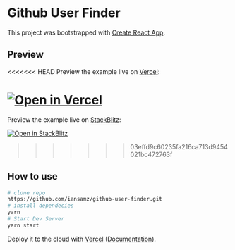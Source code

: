 # Github User Finder

This project was bootstrapped with [Create React App](https://github.com/facebook/create-react-app).


## Preview

<<<<<<< HEAD
Preview the example live on [Vercel](https://github-user-finder-five.vercel.app/):

[![Open in Vercel](https://github-user-finder-five.vercel.app/)](https://github-user-finder-five.vercel.app/)
=======
Preview the example live on [StackBlitz](http://stackblitz.com/):

[![Open in StackBlitz](https://developer.stackblitz.com/img/open_in_stackblitz.svg)](https://stackblitz.com/github/vercel/next.js/tree/canary/examples/with-tailwindcss)
>>>>>>> 03effd9c60235fa216ca713d9454021bc472763f

## How to use

```bash
# clone repo
https://github.com/iansamz/github-user-finder.git
# install dependecies
yarn
# Start Dev Server
yarn start
```

Deploy it to the cloud with [Vercel](https://vercel.com/new?utm_source=github&utm_medium=readme&utm_campaign=next-example) ([Documentation](https://nextjs.org/docs/deployment)).
